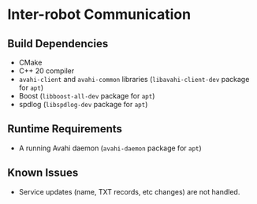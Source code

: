 # Inter-robot Communication

## Build Dependencies

- CMake
- C++ 20 compiler
- `avahi-client` and `avahi-common` libraries (`libavahi-client-dev` package for `apt`)
- Boost (`libboost-all-dev` package for `apt`)
- spdlog (`libspdlog-dev` package for `apt`)

## Runtime Requirements

- A running Avahi daemon (`avahi-daemon` package for `apt`)

## Known Issues

- Service updates (name, TXT records, etc changes) are not handled.
